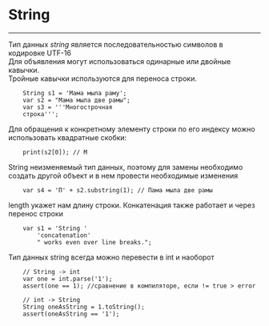 # **String**

---

Тип данных *string* является последовательностью символов в кодировке UTF-16  
Для объявления могут использоваться одинарные или двойные кавычки.  
Тройные кавычки используются для переноса строки.
```
    String s1 = 'Мама мыла раму';
    var s2 = "Мама мыла две рамы";
    var s3 = '''Многострочная
    строка''';
```

Для обращения к конкретному элементу строки по его индексу
можно использовать квадратные скобки:
```
    print(s2[0]); // М
```

String неизменяемый тип данных, поэтому для замены необходимо создать другой объект и в нем провести необходимые изменения
```
    var s4 = 'П' + s2.substring(1); // Пама мыла две рамы
```
length укажет нам длину строки. 
Конкатенация также работает и через перенос строки
```
    var s1 = 'String '
        'concatenation'
        " works even over line breaks.";
```

Тип данных string всегда можно перевести в int и наоборот
```
    // String -> int
    var one = int.parse('1');
    assert(one == 1); //сравнение в компиляторе, если != true > error

    // int -> String
    String oneAsString = 1.toString();
    assert(oneAsString == '1');
```